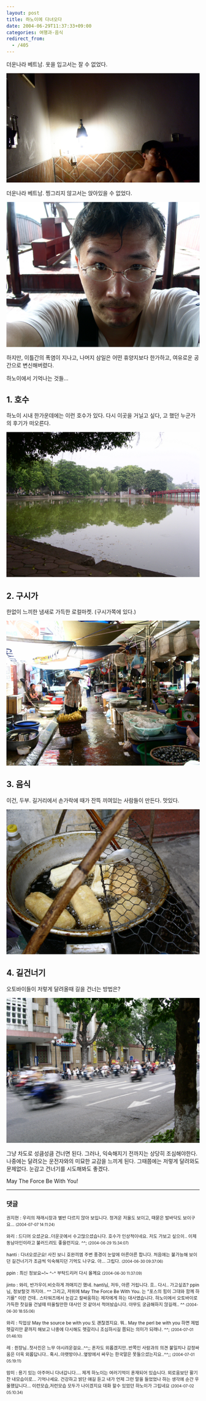 ```yaml
---
layout: post
title: 하노이에 다녀오다
date: 2004-06-29T11:37:33+09:00
categories: 여행과-음식
redirect_from:
  - /405
---
```


더운나라 베트남. 옷을 입고서는 잘 수 없었다.

![ ](/assets/media/uploads_2004_06_PICT0478s.jpg)

더운나라 베트남. 찡그리지 않고서는 앉아있을 수 없었다.

![ ](/assets/media/uploads_2004_06_PICT0588.jpg)

하지만, 이틀간의 폭염이 지나고, 나머지 삼일은 어떤 휴양지보다 한가하고, 여유로운 공간으로 변신해버렸다.

하노이에서 기억나는 것들...

<h2>1. 호수</h2>

하노이 시내 한가운데에는 이런 호수가 있다. 다시 이곳을 거닐고 싶다, 고 했던 누군가의 후기가 떠오른다.

![ ](/assets/media/uploads_2004_06_PICT0617.jpg)

<h2>2. 구시가</h2>

한없이 느끼한 냄새로 가득한 로컬마켓. (구시가쪽에 있다.)

![ ](/assets/media/uploads_2004_06_PICT0622.jpg)

<h2>3. 음식</h2>

이건, 두부. 길거리에서 손가락에 때가 잔뜩 끼여있는 사람들이 만든다. 맛있다.

![ ](/assets/media/uploads_2004_06_PICT0624.jpg)

<h2>4. 길건너기</h2>

오토바이들이 저렇게 달려올때 길을 건너는 방법은?

![ ](/assets/media/uploads_2004_06_PICT0648.jpg)

그냥 차도로 성큼성큼 건너면 된다. 그러나, 익숙해지기 전까지는 상당히 조심해야한다. 나중에는 달려오는 운전자와의 미묘한 교감을 느끼게 된다. 그때쯤에는 저렇게 달려와도 문제없다. 눈감고 건너기를 시도해봐도 좋겠다.

May The Force Be With You!

* * *

### 댓글



<!--- cmt:753 --->
<!--- mail: --->
<!--- parent:0 --->

<small>권지현 : 우리의 재래시장과 별반 다르지 않아 보입니다.  정겨운 저울도 보이고, 때묻은 발바닥도 보이구요... <small>(2004-07-07 14:11:24)</small></small>


<!--- cmt:754 --->
<!--- mail: --->
<!--- parent:0 --->

<small>와리 : 드디어 오셨군요..더운곳에서 수고많으셨습니다. 호수가 인상적이네요. 저도 가보고 싶으이.. 이제 동남아인이라고 불러드려도 좋을런지요. ^^; <small>(2004-06-29 15:34:07)</small></small>


<!--- cmt:755 --->
<!--- mail: --->
<!--- parent:0 --->

<small>hanti : 다녀오셨군요!  사진 보니 호완끼엠 주변 풍경이 눈앞에 아른아른 합니다. 처음에는 불가능해 보이던 길건너기가 조금씩 익숙해지던 기억도 나구요. 아... 그립다. <small>(2004-06-30 09:37:06)</small></small>


<!--- cmt:756 --->
<!--- mail: --->
<!--- parent:0 --->

<small>ppin : 최신 정보요~!~ ^-^ 부탁드리러 다시 올께요 <small>(2004-06-30 11:37:09)</small></small>


<!--- cmt:757 --->
<!--- mail: --->
<!--- parent:0 --->

<small>jinto : 와리, 반가우이.비슷하게 까매지긴 했네. hanti님, 저두, 아른 거립니다. 흐.. 다시.. 가고싶죠? ppin님, 정보랄것 까지야.. ^^  그리고, 저위에 May The Force Be With You. 는 "포스의 힘이 그대와 함께 하기를" 이란 건데.. 스타워즈에서 눈감고 칼싸움하는 제자에게 하는 대사였습니다.  하노이에서 오토바이로 가득한 찻길을 건널때 떠올릴만한 대사인 것 같아서 적어놨습니다. 아무도 궁금해하지 않길래.. ^^ <small>(2004-06-30 18:55:06)</small></small>


<!--- cmt:758 --->
<!--- mail: --->
<!--- parent:0 --->

<small>와리 : 직업상 May the source be with you 도 괜찮겠지요. 뭐.. May the perl be with you 하면 제법 헷갈리만 끝까지 해보고 나중에 다시해도 헷갈리니 조심하시길 쯤되는 의미가 되래나. ^^; <small>(2004-07-01 01:46:10)</small></small>


<!--- cmt:759 --->
<!--- mail: --->
<!--- parent:0 --->

<small>레 : 쥔장님..첫사진은 느무 야시려운걸요..^^;; 혼자도 외롭겠지만..반쪽인 사람과의 의견 불일치나 감정싸움은 더욱 외롭답니다.. 혹시..아랫방이나..옆방에서 싸우는 한국말은 못들으셨는지요..^^;; <small>(2004-07-01 05:19:11)</small></small>


<!--- cmt:760 --->
<!--- mail: --->
<!--- parent:0 --->

<small>맘미 : 용기 있는 아주머니 다녀갑니다.... 제게 하노이는 여러기억이 혼재되어 있습니다. 외로움보단 활기찬 내모습이로... 기억나세요. 건강하고 밝단 얘길 듣고 내가 언제 그런 말을 들었었나 하는 생각에 순간 우울했답니다... 이런모습,저런모습 모두가 나이겠지요 대화 할수 있었던 하노이가 그립네요 <small>(2004-07-02 05:10:34)</small></small>


